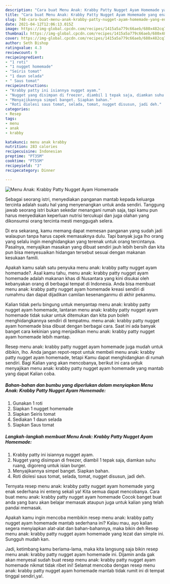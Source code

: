 ```yaml
---
description: "Cara buat Menu Anak: Krabby Patty Nugget Ayam Homemade yang enak dan Mudah Dibuat"
title: "Cara buat Menu Anak: Krabby Patty Nugget Ayam Homemade yang enak dan Mudah Dibuat"
slug: 748-cara-buat-menu-anak-krabby-patty-nugget-ayam-homemade-yang-enak-dan-mudah-dibuat
date: 2021-04-12T12:06:13.015Z
image: https://img-global.cpcdn.com/recipes/1415a5a779c66aeb/680x482cq70/menu-anak-krabby-patty-nugget-ayam-homemade-foto-resep-utama.jpg
thumbnail: https://img-global.cpcdn.com/recipes/1415a5a779c66aeb/680x482cq70/menu-anak-krabby-patty-nugget-ayam-homemade-foto-resep-utama.jpg
cover: https://img-global.cpcdn.com/recipes/1415a5a779c66aeb/680x482cq70/menu-anak-krabby-patty-nugget-ayam-homemade-foto-resep-utama.jpg
author: Seth Bishop
ratingvalue: 4.3
reviewcount: 9
recipeingredient:
- "1 roti"
- "1 nugget homemade"
- "Seiris tomat"
- "1 daun selada"
- " Saus tomat"
recipeinstructions:
- "Krabby patty ini isiannya nugget ayam."
- "Nugget yang disimpan di freezer, diambil 1 tepak saja, diamkan suhu ruang, digoreng untuk isian burger."
- "Menyajikannya simpel banget. Siapkan bahan."
- "Roti diolesi saus tomat, selada, tomat, nugget disusun, jadi deh."
categories:
- Resep
tags:
- menu
- anak
- krabby

katakunci: menu anak krabby 
nutrition: 283 calories
recipecuisine: Indonesian
preptime: "PT35M"
cooktime: "PT55M"
recipeyield: "3"
recipecategory: Dinner

---
```



![Menu Anak: Krabby Patty Nugget Ayam Homemade](https://img-global.cpcdn.com/recipes/1415a5a779c66aeb/680x482cq70/menu-anak-krabby-patty-nugget-ayam-homemade-foto-resep-utama.jpg)

Sebagai seorang istri, menyediakan panganan mantab kepada keluarga tercinta adalah suatu hal yang menyenangkan untuk anda sendiri. Tanggung jawab seorang istri bukan sekedar menangani rumah saja, tapi kamu pun harus menyediakan keperluan nutrisi tercukupi dan juga olahan yang dikonsumsi orang tercinta mesti menggugah selera.

Di era  sekarang, kamu memang dapat memesan panganan yang sudah jadi walaupun tanpa harus capek memasaknya dulu. Tapi banyak juga lho orang yang selalu ingin menghidangkan yang terenak untuk orang tercintanya. Pasalnya, menyajikan masakan yang dibuat sendiri jauh lebih bersih dan kita pun bisa menyesuaikan hidangan tersebut sesuai dengan makanan kesukaan famili. 



Apakah kamu salah satu penyuka menu anak: krabby patty nugget ayam homemade?. Asal kamu tahu, menu anak: krabby patty nugget ayam homemade adalah makanan khas di Nusantara yang kini disukai oleh kebanyakan orang di berbagai tempat di Indonesia. Anda bisa membuat menu anak: krabby patty nugget ayam homemade kreasi sendiri di rumahmu dan dapat dijadikan camilan kesenanganmu di akhir pekanmu.

Kalian tidak perlu bingung untuk menyantap menu anak: krabby patty nugget ayam homemade, lantaran menu anak: krabby patty nugget ayam homemade tidak sukar untuk ditemukan dan kita pun boleh menghidangkannya sendiri di tempatmu. menu anak: krabby patty nugget ayam homemade bisa dibuat dengan berbagai cara. Saat ini ada banyak banget cara kekinian yang menjadikan menu anak: krabby patty nugget ayam homemade lebih mantap.

Resep menu anak: krabby patty nugget ayam homemade juga mudah untuk dibikin, lho. Anda jangan repot-repot untuk membeli menu anak: krabby patty nugget ayam homemade, tetapi Kamu dapat menghidangkan di rumah sendiri. Bagi Kalian yang akan mencobanya, berikut ini cara untuk menyajikan menu anak: krabby patty nugget ayam homemade yang mantab yang dapat Kalian coba.

<!--inarticleads1-->

##### Bahan-bahan dan bumbu yang diperlukan dalam menyiapkan Menu Anak: Krabby Patty Nugget Ayam Homemade:

1. Gunakan 1 roti
1. Siapkan 1 nugget homemade
1. Siapkan Seiris tomat
1. Sediakan 1 daun selada
1. Siapkan  Saus tomat




<!--inarticleads2-->

##### Langkah-langkah membuat Menu Anak: Krabby Patty Nugget Ayam Homemade:

1. Krabby patty ini isiannya nugget ayam.
1. Nugget yang disimpan di freezer, diambil 1 tepak saja, diamkan suhu ruang, digoreng untuk isian burger.
1. Menyajikannya simpel banget. Siapkan bahan.
1. Roti diolesi saus tomat, selada, tomat, nugget disusun, jadi deh.




Ternyata resep menu anak: krabby patty nugget ayam homemade yang enak sederhana ini enteng sekali ya! Kita semua dapat mencobanya. Cara buat menu anak: krabby patty nugget ayam homemade Cocok banget buat anda yang baru akan belajar memasak ataupun juga untuk kalian yang telah pandai memasak.

Apakah kamu ingin mencoba membikin resep menu anak: krabby patty nugget ayam homemade mantab sederhana ini? Kalau mau, ayo kalian segera menyiapkan alat-alat dan bahan-bahannya, maka bikin deh Resep menu anak: krabby patty nugget ayam homemade yang lezat dan simple ini. Sungguh mudah kan. 

Jadi, ketimbang kamu berlama-lama, maka kita langsung saja bikin resep menu anak: krabby patty nugget ayam homemade ini. Dijamin anda gak akan menyesal sudah buat resep menu anak: krabby patty nugget ayam homemade nikmat tidak ribet ini! Selamat mencoba dengan resep menu anak: krabby patty nugget ayam homemade mantab tidak rumit ini di tempat tinggal sendiri,ya!.

